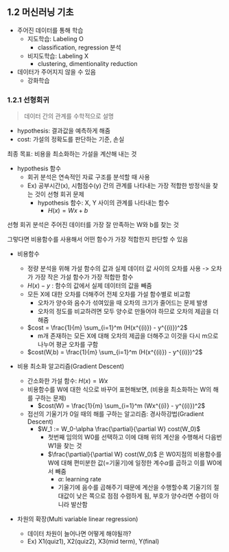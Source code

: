 ## 1.2 머신러닝 기초
- 주어진 데이터를 통해 학습
  - 지도학습: Labeling O
    - classification, regression 분석
  - 비지도학습: Labeling X
    - clustering, dimentionality reduction
- 데이터가 주어지지 않을 수 있음
  - 강화학습

### 1.2.1 선형회귀
> 데이터 간의 관계를 수학적으로 설명

- hypothesis: 결과값을 예측하게 해줌
- cost: 가설의 정확도를 판단하는 기준, 손실

최종 목표: 비용을 최소화하는 가설을 계산해 내는 것
- hypothesis 함수
  - 회귀 분석은 연속적인 자료 구조를 분석할 때 사용
  - Ex) 공부시간(x), 시험점수(y) 간의 관계를 나타내는 가장 적합한 방정식을 찾는 것이 선형 회귀 문제
    - hypothesis 함수: X, Y 사이의 관계를 나타내는 함수
      - $H(x) = Wx + b$

선형 회귀 분석은 주어진 데이터를 가장 잘 만족하는 W와 b를 찾는 것

그렇다면 비용함수를 사용해서 어떤 함수가 가장 적합한지 판단할 수 있음

- 비용함수
  - 정량 분석을 위해 가설 함수의 값과 실제 데이터 값 사이의 오차를 사용 -> 오차가 가장 작은 가설 함수가 가장 적합한 함수
  - $H(x) - y$ : 함수의 값에서 실제 데이터의 값을 빼줌
  - 모든 X에 대한 오차를 더해주어 전체 오차를 가설 함수별로 비교함
    - 오차가 양수와 음수가 섞여있을 때 오차의 크기가 줄어드는 문제 발생
    - 오차의 정도를 비교하려면 모두 양수로 만들어야 하므로 오차의 제곱을 더해줌
  - $cost = \frac{1}{m} \sum_{i=1}^m (H(x^{(i)}) - y^{(i)})^2$
    - m개 존재하는 모든 X에 대해 오차의 제곱을 더해주고 이것을 다시 m으로 나누어 평균 오차를 구함
  - $cost(W,b) = \frac{1}{m} \sum_{i=1}^m (H(x^{(i)}) - y^{(i)})^2$

- 비용 최소화 알고리즘(Gradient Descent)
  - 간소화한 가설 함수: $H(x) = Wx$
  - 비용함수를 W에 대한 식으로 바꾸어 표현해보면, (비용을 최소화하는 W의 해를 구하는 문제)
    - $cost(W) = \frac{1}{m} \sum_{i=1}^m (Wx^{(i)} - y^{(i)})^2$
  - 접선의 기울기가 0일 때의 해를 구하는 알고리즘: 경사하강법(Gradient Descent)
    - $W_1 := W_0-\alpha \frac{\partial}{\partial W} cost(W_0)$
      - 첫번째 임의의 W0를 선택하고 이에 대해 위의 계산을 수행해서 다음번 W1을 찾는 것
      - $\frac{\partial}{\partial W} cost(W_0)$ 은 W0지점의 비용함수를 W에 대해 편미분한 값(=기울기)에 일정한 계수$\alpha$를 곱하고 이를 W0에서 빼줌
        - $\alpha$: learning rate
        - 기울기에 음수를 곱해주기 때문에 계산을 수행할수록 기울기의 절대값이 낮은 쪽으로 점점 수렴하게 됨, 부호가 양수라면 수렴이 아니라 발산함

- 차원의 확장(Multi variable linear regression)
  - 데이터 차원이 늘어나면 어떻게 해야될까?
  - Ex) X1(quiz1), X2(quiz2), X3(mid term), Y(final) 

